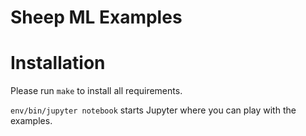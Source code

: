 # Sheep ML Examples

# Installation
Please run ```make``` to install all requirements.

```env/bin/jupyter notebook``` starts Jupyter where you can play with the examples.
